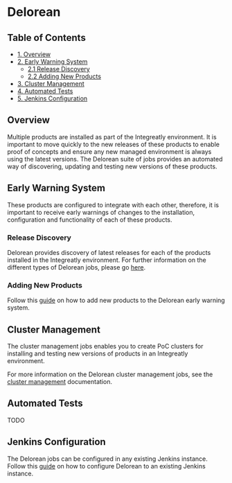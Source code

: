 
# Delorean

## Table of Contents
  - [1. Overview](#overview)
  - [2. Early Warning System](#early-warning-system)
    - [2.1 Release Discovery](#release-discovery)
    - [2.2 Adding New Products](#adding-new-products)
  - [3. Cluster Management](#cluster-management)
  - [4. Automated Tests](#automated-tests)
  - [5. Jenkins Configuration](#jenkins-configuration)

## Overview
Multiple products are installed as part of the Integreatly environment. It is important to move quickly to the new releases of these products to enable proof of concepts and ensure any new managed environment is always using the latest versions. The Delorean suite of jobs provides an automated way of discovering, updating and testing new versions of these products.

## Early Warning System
These products are configured to integrate with each other, therefore, it is important to receive early warnings of changes to the installation, configuration and functionality of each of these products.

### Release Discovery
Delorean provides discovery of latest releases for each of the products installed in the Integreatly environment. For further information on the different types of Delorean jobs, please go [here](delorean/early-warning-system.md).

### Adding New Products
Follow this [guide](delorean/add-new-product.md) on how to add new products to the Delorean early warning system.

## Cluster Management
The cluster management jobs enables you to create PoC clusters for installing and testing new versions of products in an Integreatly environment.

For more information on the Delorean cluster management jobs, see the [cluster management](delorean/cluster-management.md) documentation.

## Automated Tests
TODO

## Jenkins Configuration
The Delorean jobs can be configured in any existing Jenkins instance. Follow this [guide](delorean/configuring-jenkins.md) on how to configure Delorean to an existing Jenkins instance.